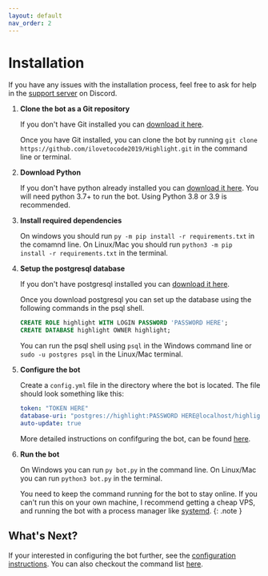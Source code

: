 ```yaml
---
layout: default
nav_order: 2
---
```


# Installation

If you have any issues with the installation process, feel free to ask for help in the [support server](https://discord.gg/eHxvStNJb7) on Discord.

1. **Clone the bot as a Git repository**

    If you don't have Git installed you can [download it here](https://git-scm.com/downloads).

    Once you have Git installed, you can clone the bot by running `git clone https://github.com/ilovetocode2019/Highlight.git` in the command line or terminal.

2. **Download Python**

    If you don't have python already installed you can [download it here](https://www.python.org/downloads/). You will need python 3.7+ to run the bot. Using Python 3.8 or 3.9 is recommended.

3. **Install required dependencies**

    On windows you should run `py -m pip install -r requirements.txt` in the comamnd line. On Linux/Mac you should run `python3 -m pip install -r requirements.txt` in the terminal.

4. **Setup the postgresql database**

    If you don't have postgresql installed you can [download it here](https://www.postgresql.org/download/).

    Once you download postgresql you can set up the database using the following commands in the psql shell.

    ```sql
    CREATE ROLE highlight WITH LOGIN PASSWORD 'PASSWORD HERE';
    CREATE DATABASE highlight OWNER highlight;
    ```

    You can run the psql shell using `psql` in the Windows command line or `sudo -u postgres psql` in the Linux/Mac terminal.

5. **Configure the bot**

    Create a `config.yml` file in the directory where the bot is located. The file should look something like this:

    ```yml
    token: "TOKEN HERE"
    database-uri: "postgres://highlight:PASSWORD HERE@localhost/highlight"
    auto-update: true
    ```

    More detailed instructions on confifguring the bot, can be found [here](configuration).

6. **Run the bot**

    On Windows you can run `py bot.py` in the command line. On Linux/Mac you can run `python3 bot.py` in the terminal.

    You need to keep the command running for the bot to stay online. If you can't run this on your own machine, I recommend getting a cheap VPS, and running the bot with a process manager like [systemd](https://en.wikipedia.org/wiki/Systemd).
    {: .note }

## What's Next?

If your interested in configuring the bot further, see the [configuration instructions](configuration). You can also checkout the command list [here](commands).

